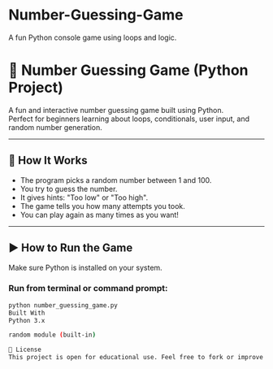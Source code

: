 # Number-Guessing-Game
A fun Python console game using loops and logic.
# 🎯 Number Guessing Game (Python Project)

A fun and interactive number guessing game built using Python.  
Perfect for beginners learning about loops, conditionals, user input, and random number generation.

---

## 🧠 How It Works

- The program picks a random number between 1 and 100.
- You try to guess the number.
- It gives hints: "Too low" or "Too high".
- The game tells you how many attempts you took.
- You can play again as many times as you want!

---

## ▶️ How to Run the Game

Make sure Python is installed on your system.

### Run from terminal or command prompt:
```bash
python number_guessing_game.py
Built With
Python 3.x

random module (built-in)

📂 License
This project is open for educational use. Feel free to fork or improve it!
